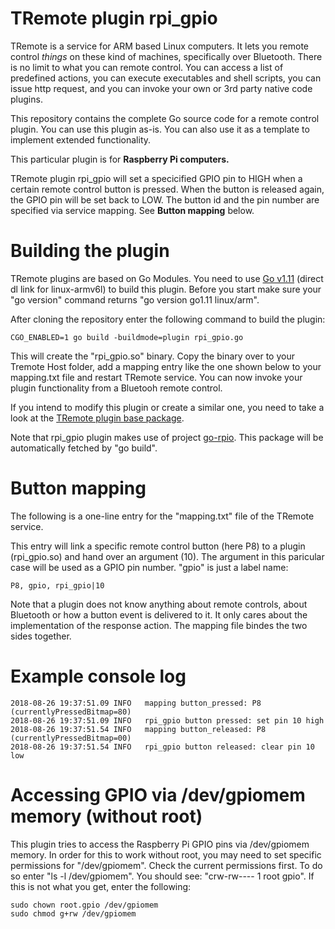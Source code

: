 # TRemote plugin rpi_gpio

TRemote is a service for ARM based Linux computers. It lets you remote control *things* on these kind of machines, specifically over Bluetooth. There is no limit to what you can remote control. You can access a list of predefined actions, you can execute executables and shell scripts, you can issue http request, and you can invoke your own or 3rd party native code plugins.

This repository contains the complete Go source code for a remote control plugin. You can use this plugin as-is. You can also use it as a template to implement extended functionality.

This particular plugin is for **Raspberry Pi computers.**

TRemote plugin rpi_gpio will set a specicified GPIO pin to HIGH when a certain remote control button is pressed. When the button is released again, the GPIO pin will be set back to LOW. The button id and the pin number are specified via service mapping. See **Button mapping** below.


# Building the plugin

TRemote plugins are based on Go Modules. You need to use [Go v1.11](https://dl.google.com/go/go1.11.linux-armv6l.tar.gz) (direct dl link for linux-armv6l) to build this plugin. Before you start make sure your "go version" command returns "go version go1.11 linux/arm".

After cloning the repository enter the following command to build the plugin:

```
CGO_ENABLED=1 go build -buildmode=plugin rpi_gpio.go
```
This will create the "rpi_gpio.so" binary. Copy the binary over to your Tremote Host folder, add a mapping entry like the one shown below to your mapping.txt file and restart TRemote service. You can now invoke your plugin functionality from a Bluetooh remote control.

If you intend to modify this plugin or create a similar one, you need to take a look at the [TRemote plugin base package](https://github.com/mehrvarz/tremote_plugin).

Note that rpi_gpio plugin makes use of project [go-rpio](https://github.com/stianeikeland/go-rpio). This package will be automatically fetched by "go build".


# Button mapping

The following is a one-line entry for the "mapping.txt" file of the TRemote service. 

This entry will link a specific remote control button (here P8) to a plugin (rpi_gpio.so) and hand over an argument (10). The argument in this paricular case will be used as a GPIO pin number. "gpio" is just a label name:


```
P8, gpio, rpi_gpio|10
```

Note that a plugin does not know anything about remote controls, about Bluetooth or how a button event is delivered to it. It only cares about the implementation of the response action. The mapping file bindes the two sides together.


# Example console log

```
2018-08-26 19:37:51.09 INFO   mapping button_pressed: P8 (currentlyPressedBitmap=80)
2018-08-26 19:37:51.09 INFO   rpi_gpio button pressed: set pin 10 high
2018-08-26 19:37:51.54 INFO   mapping button_released: P8 (currentlyPressedBitmap=00)
2018-08-26 19:37:51.54 INFO   rpi_gpio button released: clear pin 10 low
```


# Accessing GPIO via /dev/gpiomem memory (without root)

This plugin tries to access the Raspberry Pi GPIO pins via /dev/gpiomem memory. In order for this to work without root, you may need to set specific permissions for "/dev/gpiomem". Check the current permissions first. To do so enter "ls -l /dev/gpiomem". You should see: "crw-rw---- 1 root gpio". If this is not what you get, enter the following:

```
sudo chown root.gpio /dev/gpiomem
sudo chmod g+rw /dev/gpiomem
```




